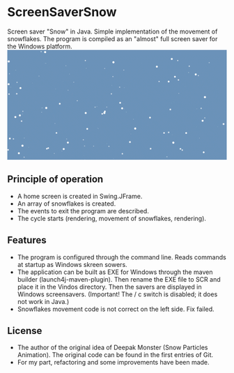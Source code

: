 # ScreenSaverSnow
Screen saver "Snow" in Java. Simple implementation of the movement of snowflakes. The program is compiled as an "almost" full screen saver for the Windows platform.
![Project illustration](https://github.com/sergej-shugajev/ScreenSaverSnow/blob/master/preview.gif)

## Principle of operation
- A home screen is created in Swing.JFrame.
- An array of snowflakes is created.
- The events to exit the program are described.
- The cycle starts (rendering, movement of snowflakes, rendering).

## Features
- The program is configured through the command line. Reads commands at startup as Windows skreen sowers.
- The application can be built as EXE for Windows through the maven builder (launch4j-maven-plugin). Then rename the EXE file to SCR and place it in the Vindos directory. Then the savers are displayed in Windows screensavers. (Important! The / c switch is disabled; it does not work in Java.)
- Snowflakes movement code is not correct on the left side. Fix failed.

## License
- The author of the original idea of Deepak Monster (Snow Particles Animation). The original code can be found in the first entries of Git.
- For my part, refactoring and some improvements have been made.
